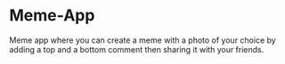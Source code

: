 # Meme-App
 Meme app  where you can create a meme with a photo of your choice by adding a top and a bottom comment then sharing it with your friends.
